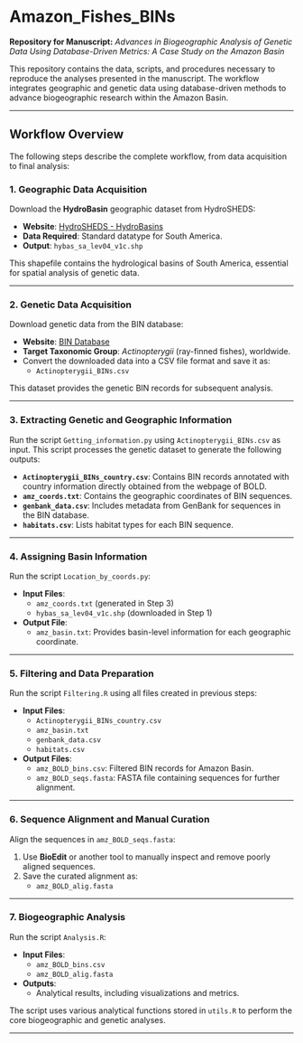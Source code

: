 # **Amazon_Fishes_BINs**

**Repository for Manuscript:**
*Advances in Biogeographic Analysis of Genetic Data Using Database-Driven Metrics: A Case Study on the Amazon Basin*

This repository contains the data, scripts, and procedures necessary to reproduce the analyses presented in the manuscript. The workflow integrates geographic and genetic data using database-driven methods to advance biogeographic research within the Amazon Basin.

---

## **Workflow Overview**
The following steps describe the complete workflow, from data acquisition to final analysis:

### **1. Geographic Data Acquisition**
Download the **HydroBasin** geographic dataset from HydroSHEDS:
- **Website**: [HydroSHEDS - HydroBasins](https://www.hydrosheds.org/products/hydrobasins)
- **Data Required**: Standard datatype for South America.
- **Output**: `hybas_sa_lev04_v1c.shp`

This shapefile contains the hydrological basins of South America, essential for spatial analysis of genetic data.

---

### **2. Genetic Data Acquisition**
Download genetic data from the BIN database:
- **Website**: [BIN Database](https://is.gd/7Ea37q)
- **Target Taxonomic Group**: *Actinopterygii* (ray-finned fishes), worldwide.
- Convert the downloaded data into a CSV file format and save it as:
  - `Actinopterygii_BINs.csv`

This dataset provides the genetic BIN records for subsequent analysis.

---

### **3. Extracting Genetic and Geographic Information**
Run the script `Getting_information.py` using `Actinopterygii_BINs.csv` as input. This script processes the genetic dataset to generate the following outputs:
- **`Actinopterygii_BINs_country.csv`**: Contains BIN records annotated with country information directly obtained from the webpage of BOLD.
- **`amz_coords.txt`**: Contains the geographic coordinates of BIN sequences.
- **`genbank_data.csv`**: Includes metadata from GenBank for sequences in the BIN database.
- **`habitats.csv`**: Lists habitat types for each BIN sequence.

---

### **4. Assigning Basin Information**
Run the script `Location_by_coords.py`:
- **Input Files**:
  - `amz_coords.txt` (generated in Step 3)
  - `hybas_sa_lev04_v1c.shp` (downloaded in Step 1)
- **Output File**:
  - `amz_basin.txt`: Provides basin-level information for each geographic coordinate.

---

### **5. Filtering and Data Preparation**
Run the script `Filtering.R` using all files created in previous steps:
- **Input Files**:
  - `Actinopterygii_BINs_country.csv`
  - `amz_basin.txt`
  - `genbank_data.csv`
  - `habitats.csv`
- **Output Files**:
  - `amz_BOLD_bins.csv`: Filtered BIN records for Amazon Basin.
  - `amz_BOLD_seqs.fasta`: FASTA file containing sequences for further alignment.

---

### **6. Sequence Alignment and Manual Curation**
Align the sequences in `amz_BOLD_seqs.fasta`:
1. Use **BioEdit** or another tool to manually inspect and remove poorly aligned sequences.
2. Save the curated alignment as:
   - `amz_BOLD_alig.fasta`

---

### **7. Biogeographic Analysis**
Run the script `Analysis.R`:
- **Input Files**:
  - `amz_BOLD_bins.csv`
  - `amz_BOLD_alig.fasta`
- **Outputs**:
  - Analytical results, including visualizations and metrics.

The script uses various analytical functions stored in `utils.R` to perform the core biogeographic and genetic analyses.

---
